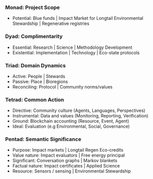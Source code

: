 ### Monad: Project Scope
- Potential: Blue funds | Impact Market for Longtail Environmental Stewardship | Regenerative registries

### Dyad: Complimentarity
- Essential: Research | Science | Methodology Development
- Existential: Implementation | Technology | Eco-state protocols

### Triad: Domain Dynamics
- Active: People | Stewards
- Passive: Place | Bioregions
- Reconciling: Protocol | Community norms/values

### Tetrad: Common Action 
- Directive: Community culture (Agents, Languages, Perspectives)
- Instrumental: Data and values (Monitoring, Reporting, Verification)
- Ground: Blockchain accounting (Resource, Event, Agent)
- Ideal: Evaluation (e.g Environmental, Social, Governance)

### Pentad: Semantic Significance
- Purpose: Impact markets | Longtail Regen Eco-credits 
- Value nature: Impact evaluators | Free energy principal
- Significant: Conversation graphs | Markov blankets
- Factual nature: Impact certificates | Applied Science
- Resource: Sensors / sensing | Environmental Stewardship

